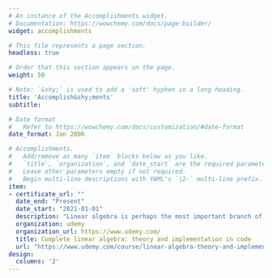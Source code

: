 ```yaml
---
# An instance of the Accomplishments widget.
# Documentation: https://wowchemy.com/docs/page-builder/
widget: accomplishments

# This file represents a page section.
headless: true

# Order that this section appears on the page.
weight: 50

# Note: `&shy;` is used to add a 'soft' hyphen in a long heading.
title: 'Accomplish&shy;ments'
subtitle:

# Date format
#   Refer to https://wowchemy.com/docs/customization/#date-format
date_format: Jan 2006

# Accomplishments.
#   Add/remove as many `item` blocks below as you like.
#   `title`, `organization`, and `date_start` are the required parameters.
#   Leave other parameters empty if not required.
#   Begin multi-line descriptions with YAML's `|2-` multi-line prefix.
item:
- certificate_url: ""
  date_end: "Present"
  date_start: "2021-01-01"
  description: "Linear algebra is perhaps the most important branch of mathematics for computational sciences, including machine learning, AI, data science, statistics, simulations, computer graphics, multivariate analyses, matrix decompositions, signal processing, and so on."
  organization: udemy
  organization_url: https://www.udemy.com/
  title: Complete linear algebra: theory and implementation in code 
  url: "https://www.udemy.com/course/linear-algebra-theory-and-implementation/"
design:
  columns: '2' 
---
```

